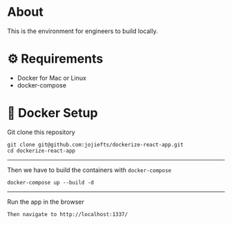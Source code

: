 # About
This is the environment for engineers to build locally.

# :gear: Requirements
* Docker for Mac or Linux
* docker-compose

# :whale:  Docker Setup
Git clone this repository
```shell
git clone git@github.com:jojiefts/dockerize-react-app.git
cd dockerize-react-app
```

---
Then we have to build the containers with `docker-compose`
```shell
docker-compose up --build -d
```

---
Run the app in the browser
```shell
Then navigate to http://localhost:1337/ 
```
